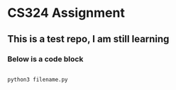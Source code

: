 # CS324 Assignment
## This is a test repo, I am still learning
### Below is a code block
```

python3 filename.py
```
